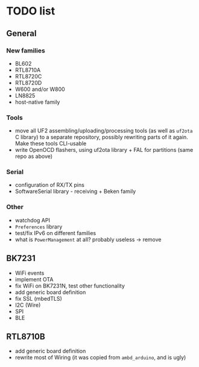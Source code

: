 # TODO list

## General

### New families

- BL602
- RTL8710A
- RTL8720C
- RTL8720D
- W600 and/or W800
- LN8825
- host-native family

### Tools

- move all UF2 assembling/uploading/processing tools (as well as `uf2ota` C library) to a separate repository, possibly rewriting parts of it again. Make these tools CLI-usable
- write OpenOCD flashers, using uf2ota library + FAL for partitions (same repo as above)

### Serial

- configuration of RX/TX pins
- SoftwareSerial library - receiving + Beken family

### Other

- watchdog API
- `Preferences` library
- test/fix IPv6 on different families
- what is `PowerManagement` at all? probably useless -> remove

## BK7231

- WiFi events
- implement OTA
- fix WiFi on BK7231N, test other functionality
- add generic board definition
- fix SSL (mbedTLS)
- I2C (Wire)
- SPI
- BLE

## RTL8710B

- add generic board definition
- rewrite most of Wiring (it was copied from `ambd_arduino`, and is ugly)
